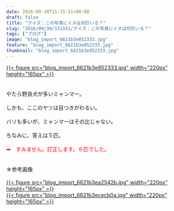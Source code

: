 ```yaml
---
date: 2016-09-30T15:15:51+09:00
draft: false
title: "クイズ：この写真にイヌは何匹いる？"
slug: "2016/09/30/151551/クイズ：この写真にイヌは何匹いる？"
tags: ["ブログ"]
image: "blog_import_6621b3e852333.jpg"
feature: "blog_import_6621b3e852333.jpg"
thumbnail: "blog_import_6621b3e852333.jpg"
---
```

<a href="blog_import_6621b3e993f50.jpg">{{< figure src="blog_import_6621b3e852333.jpg" width="220px" height="165px" >}}</a><br/><br/><br/>やたら野良犬が多いミャンマー。<br/><br/>しかも、ここのヤツは目つきがわるい。<br/><br/>バリも多いが、ミャンマーはその比じゃない。<br/><br/>ちなみに、答えは５匹。<br/><br/><font color="#FF0000">➡　すみません。訂正します。６匹でした。</font><br/><br/><br/>☆参考画像<br/><br/><a href="blog_import_6621b3eb936f2.jpg">{{< figure src="blog_import_6621b3ea2542b.jpg" width="220px" height="165px" >}}</a><br/><a href="blog_import_6621b3ee31b9a.jpg">{{< figure src="blog_import_6621b3ececb0a.jpg" width="220px" height="165px" >}}</a><br/>

